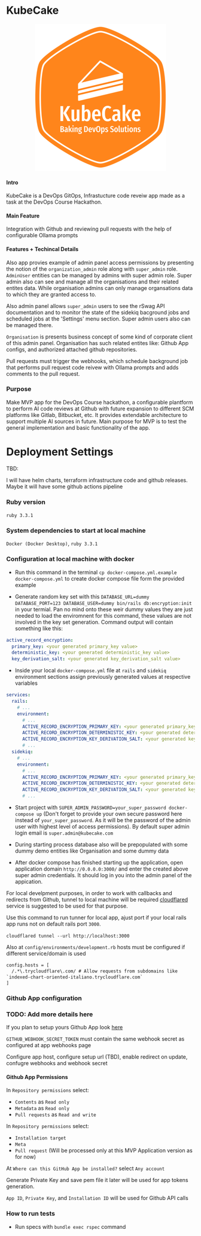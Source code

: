 # KubeCake

<p align="center">
  <img src=".data/kubecake-logo-small.png" alt="Hackathon Team Logo"/>
</p>

#### Intro

KubeCake is a DevOps GitOps, Infrastucture code reveiw app made as a task at the DevOps Course Hackathon.

#### Main Feature

Integration with Github and reviewing pull requests with the help of configurable Ollama prompts

#### Features + Techincal Details

Also app provies example of admin panel access permissions by presenting the notion of the `organization_admin` role along with `super_admin` role. `AdminUser` entities can be managed by admins with super admin role.
Super admin also can see and manage all the organisations and their related entites data.
While organisation admins can only manage organsations data to which they are granted access to.

Also admin panel allows `super_admin` users to see the rSwag API documentation and to monitor the state of the sidekiq bacground jobs and scheduled jobs at the 'Settings' menu section. Super admin users also can be managed there.

`Organisation` is presents business concept of some kind of corporate client of this admin panel.
Organisation has such related entites like: Github App configs, and authorized attached github repositories.

Pull requests must trigger the webhooks, which schedule background job that performs pull request code reivew with Ollama prompts and adds comments to the pull request.

### Purpose

Make MVP app for the DevOps Course hackathon, a configurable plantform to perform AI code reviews at Github with future expansion to different SCM platforms like Gitlab, Bitbucket, etc. It provides extendable architecture to support multiple AI sources in future.
Main purpose for MVP is to test the general implementation and basic functionality of the app.

# Deployment Settings

TBD:

I will have helm charts, terraform infrastructure code and github releases. Maybe it will have some github actions pipeline

### Ruby version

`ruby 3.3.1`

### System dependencies to start at local machine

`Docker (Docker Desktop)`, `ruby 3.3.1`

### Configuration at local machine with docker

- Run this command in the terminal `cp docker-compose.yml.example docker-compose.yml` to create docker compose file form the provided example

- Generate random key set with this `DATABASE_URL=dummy DATABASE_PORT=123 DATABASE_USER=dummy bin/rails db:encryption:init` in your termial. Pan no mind onto these weir dummy values they are just needed to load the enviromnent for this command, these values are not involved in the key set generation.
Command output will contain something like this:

```yaml
active_record_encryption:
  primary_key: <your generated primary_key value>
  deterministic_key: <your generated deterministic_key value>
  key_derivation_salt: <your generated key_derivation_salt value>
```

- Inside your local `docker-compose.yml` file at `rails` and `sidekiq` environment sections assign previously generated values at respective variables

```yaml
services:
  rails:
    # ...
    environment:
      # ...
      ACTIVE_RECORD_ENCRYPTION_PRIMARY_KEY: <your generated primary_key value>
      ACTIVE_RECORD_ENCRYPTION_DETERMINISTIC_KEY: <your generated deterministic_key value>
      ACTIVE_RECORD_ENCRYPTION_KEY_DERIVATION_SALT: <your generated key_derivation_salt value>
      # ...
  sidekiq:
    # ...
    environment:
      # ...
      ACTIVE_RECORD_ENCRYPTION_PRIMARY_KEY: <your generated primary_key value>
      ACTIVE_RECORD_ENCRYPTION_DETERMINISTIC_KEY: <your generated deterministic_key value>
      ACTIVE_RECORD_ENCRYPTION_KEY_DERIVATION_SALT: <your generated key_derivation_salt value>
      # ...
```

- Start project with `SUPER_ADMIN_PASSWORD=your_super_password docker-compose up` (Don't forget to provide your own secure password here instead of `your_super_password`. As it will be the password of the admin user with highest level of access permissions). By default super admin login email is `super.admin@kubecake.com`

- During starting process database also will be prepopulated with some dummy demo entities like Organisation and some dummy data

- After docker compose has finished starting up the application, open application domain `http://0.0.0.0:3000/` and enter the created above super admin credentials. It should log in you into the admin panel of the appication.

For local develpment purposes, in order to work with callbacks and redirects from Github, tunnel to local machine will be required [cloudflared](https://developers.cloudflare.com/cloudflare-one/connections/connect-networks/do-more-with-tunnels/trycloudflare/) service is suggested to be used for that purpose.

Use this command to run tunner for local app, ajust port if your local rails app runs not on default rails port `3000`.

`cloudflared tunnel --url http://localhost:3000`

Also at `config/environments/development.rb` hosts must be configured if different service/domain is used

```
config.hosts = [
  /.*\.trycloudflare\.com/ # Allow requests from subdomains like `indexed-chart-oriented-italiano.trycloudflare.com`
]
```

### Github App configuration

### TODO: Add more details here

If you plan to setup yours Github App look [here](https://docs.github.com/en/apps/creating-github-apps/registering-a-github-app/registering-a-github-app)

`GITHUB_WEBHOOK_SECRET_TOKEN` must contain the same webhook secret as configured at app webhooks page

Configure app host, configure setup url (TBD), enable redirect on update, confugre webhooks and webhook secret

#### Github App Permissions

In `Repository permissions` select:
* `Contents` as `Read only`
* `Metadata` as `Read only`
* `Pull requests` as `Read and write`

In `Repository permissions` select:
* `Installation target`
* `Meta`
* `Pull request` (Will be processed only at this MVP Application version as for now)

At `Where can this GitHub App be installed?` select `Any account`

Generate Private Key and save pem file it later will be used for app tokens generation.

`App ID`, `Private Key`, and `Installation ID` will be used for Github API calls

### How to run tests

- Run specs with `bundle exec rspec` command

